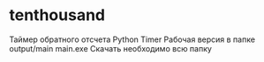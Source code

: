 # tenthousand
Таймер обратного отсчета Python Timer
Рабочая версия в папке output/main main.exe 
Скачать необходимо всю папку
